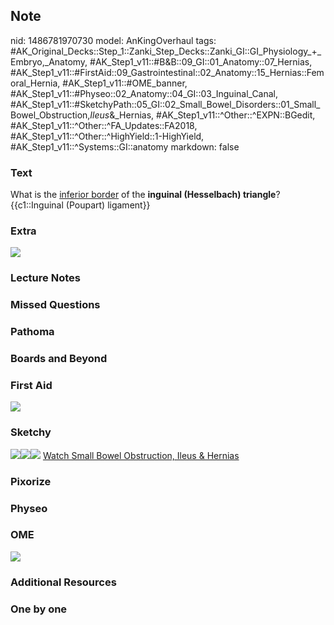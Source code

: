 ## Note
nid: 1486781970730
model: AnKingOverhaul
tags: #AK_Original_Decks::Step_1::Zanki_Step_Decks::Zanki_GI::GI_Physiology_+_Embryo,_Anatomy, #AK_Step1_v11::#B&B::09_GI::01_Anatomy::07_Hernias, #AK_Step1_v11::#FirstAid::09_Gastrointestinal::02_Anatomy::15_Hernias::Femoral_Hernia, #AK_Step1_v11::#OME_banner, #AK_Step1_v11::#Physeo::02_Anatomy::04_GI::03_Inguinal_Canal, #AK_Step1_v11::#SketchyPath::05_GI::02_Small_Bowel_Disorders::01_Small_Bowel_Obstruction,_Ileus_&_Hernias, #AK_Step1_v11::^Other::^EXPN::BGedit, #AK_Step1_v11::^Other::^FA_Updates::FA2018, #AK_Step1_v11::^Other::^HighYield::1-HighYield, #AK_Step1_v11::^Systems::GI::anatomy
markdown: false

### Text
<div>
  What is the <u>inferior border</u> of the <b>inguinal
  (Hesselbach) triangle</b>?
</div>
<div>
  {{c1::Inguinal (Poupart) ligament}}
</div>

### Extra
<img src="paste-1916328508129281.jpg">

### Lecture Notes


### Missed Questions


### Pathoma


### Boards and Beyond


### First Aid
<img src="tmplIBeFf.png">

### Sketchy
<img src=
"Screen%20Shot%202020-01-12%20at%2012.53.14%20PM.JPG"><img src=
"Screen%20Shot%202020-01-08%20at%208.06.45%20AM.JPG"><img src=
"Zoverall%20picture%20(42)_1566160514431.JPG"> <a href=
"https://dashboard.sketchy.com/study/medical/courses/medical-pathophysiology/units/medical-pathophysiology-gi/videos/medical-pathophysiology-gi-small-bowel-disorders-small-bowel-obstruction-ileus-and-hernias?utm_source=anki&utm_medium=partnership&utm_campaign=february_update&utm_content=medical">
Watch Small Bowel Obstruction, Ileus & Hernias</a>

### Pixorize


### Physeo


### OME
<div class="ome-widget">
  <a href="https://onlinemeded.org?ref=anki"><img src=
  "_OME_AnkiFlashcards_General_3.png"></a>
</div>

### Additional Resources


### One by one


